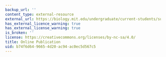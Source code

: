 ```yaml
---
backup_url: ''
content_type: external-resource
external_url: https://biology.mit.edu/undergraduate/current-students/subject-offerings/covid-19-sars-cov-2-and-the-pandemic/
has_external_licence_warning: true
has_external_license_warning: true
is_broken: ''
license: https://creativecommons.org/licenses/by-nc-sa/4.0/
title: Online Publication
uid: b74f6d64-9665-4d20-ac94-ac0ec5d567c5
---
```

